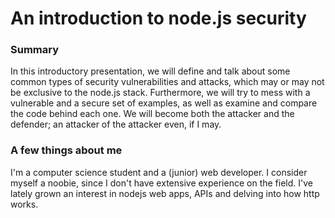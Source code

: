 An introduction to node.js security
===================================

### Summary
In this introductory presentation, we will define and talk about some common types of security vulnerabilities and attacks, which may or may not be exclusive to the node.js stack. Furthermore, we will try to mess with a vulnerable and a secure set of examples, as well as examine and compare the code behind each one. We will become both the attacker and the defender; an attacker of the attacker even, if I may.

### A few things about me
I'm a computer science student and a (junior) web developer. I consider myself a noobie, since I don't have extensive experience on the field. I've lately grown an interest in nodejs web apps, APIs and delving into how http works.
